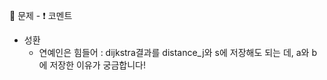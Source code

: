 :memo: 문제 -  :exclamation: 코멘트

- 성환
  - 연예인은 힘들어 : dijkstra결과를 distance_j와 s에 저장해도 되는 데, a와 b에 저장한 이유가 궁금합니다!

